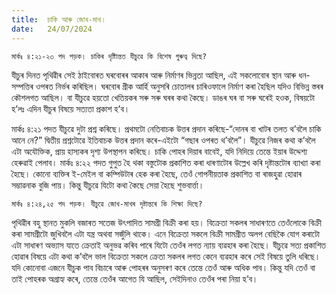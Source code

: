 ```yaml
---
title:  চাকি আৰু জোখ-মাখ।
date:   24/07/2024
---
```


`মাৰ্কঃ ৪:২১-২৩ পদ পড়ক। চাকিৰ দৃষ্টিান্তত যীচুৱে কি বিশেষ গুৰুত্ব দিছে?`

যীচুৰ দিনত পৃথিৱীৰ সেই ঠাইবোৰত ঘৰবোৰৰ আকাৰ আৰু নিৰ্মাণৰ ভিন্নতা আছিল, এই সকলোবোৰ স্থান আৰু ধন-সম্পত্তিৰ ওপৰত নিৰ্ভৰ কৰিছিল। ঘৰবোৰ গ্ৰীক আৰ্হি অনুসৰি চোতালৰ চাৰিওফালে নিৰ্মাণ কৰা হৈছিল যদিও বিভিন্ন স্তৰৰ কৌশলগত আছিল। বা যীচুৱে হয়তো খেতিয়কৰ সৰু সৰু ঘৰৰ কথা কৈছে। ডাঙৰ ঘৰ বা সৰু ঘৰেই হওক, বিষয়টো হ’লঃ এদিন যীচুৰ বিষয়ে সত্যতা প্ৰকাশ হ’ব।

মাৰ্কঃ ৪:২১ পদত যীচুৱে দুটা প্ৰশ্ন কৰিছে। প্ৰথমটো নেতিবাচক উত্তৰ প্ৰদান কৰিছে-“দোনৰ বা খাটৰ তলত থ’বলৈ চাকি আনে নে?” দ্বিতীয় প্ৰশ্নটোৱে ইতিবাচক উত্তৰ প্ৰদান কৰে-এইটো “গছাৰ ওপৰত থ’বলৈ”। যীচুৱে নিজৰ কথা ক’বলৈ এটা অযৌক্তিক, প্ৰায় হাস্যকৰ দৃশ্য উপস্থাপন কৰিছে। চাকি পোহৰ দিয়াৰ বাবেই, যদি নিদিয়ে তেন্তে ইয়াৰ উদ্দেশ্য হেৰুৱাই পেলাব। মাৰ্কঃ ৪:২২ পদত গুপুত হৈ থকা বস্তুটোক প্ৰকাশিত কৰা ধাৰণাটোৰ উল্লেখ কৰি দৃষ্টান্তটোৰ ব্যাখ্যা কৰা হৈছে। কোনো ব্যক্তিৰ ই-মেইল বা কম্পিউটাৰ হেক কৰা হৈছে, তেওঁ গোপনীয়তাক প্ৰকাশিত বা ৰাজহুৱা হোৱাৰ সম্ভাৱনাক বুজি পায়। কিন্তু যীচুৱে যিটো কথা কৈছে সেয়া হৈছে শুভবাৰ্ত্তা।

`মাৰ্কঃ ৪:২৪,২৫ পদ পড়ক। যীচুৱে জোখ-মাখৰ দৃষ্টান্তৰে কি শিক্ষা দিছে?`

পৃথিৱীৰ বহু স্থানত মুকলি বজাৰত সতেজ উৎপাদিত সামগ্ৰী বিক্ৰী কৰা হয়। বিক্ৰেতা সকলৰ সাধাৰণতে তেওঁলোকে বিক্ৰী কৰা সামগ্ৰীটো জুখিবলৈ এটা যন্ত্ৰ অথবা সজুঁলি থাকে। এনে বিক্ৰেতা সকলে বিক্ৰী সামগ্ৰীত অলপ বেছিকৈ যোগ কৰাটো এটা সাধাৰণ অভ্যাস যাতে ক্ৰেতাই অনুভৱ কৰিব পাৰে যিটো তেওঁৰ লগত ন্যায় ব্যৱহাৰ কৰা হৈছে। যীচুৱে সত্য প্ৰকাশিত হোৱাৰ বিষয়ে এটা কথা ক’বলৈ ভাল বিক্ৰেতা সকলে ক্ৰেতা সকলৰ লগত কেনে ব্যৱহাৰ কৰে সেই বিষয়ে তুলি ধৰিছে। যদি কোনোবা এজনে যীচুক পাব বিচাৰে আৰু পোহৰৰ অনুসৰণ কৰে তেন্তে তেওঁ আৰু অধিক পাব। কিন্তু যদি তেওঁ বা তাই পোহৰক অগ্ৰাহ্য কৰে, তেন্তে তেওঁৰ আগেত যি আছিল, সেইদিনাও তেওঁৰ পৰা নিয়া হ’ব।